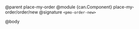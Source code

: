 @parent place-my-order
@module {can.Component} place-my-order/order/new <pmo-order-new>
@signature `<pmo-order-new>`

@body

## <pmo-order-new>

